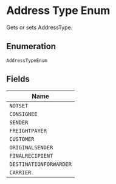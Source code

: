 
# Address Type Enum

Gets or sets AddressType.

## Enumeration

`AddressTypeEnum`

## Fields

| Name |
|  --- |
| `NOTSET` |
| `CONSIGNEE` |
| `SENDER` |
| `FREIGHTPAYER` |
| `CUSTOMER` |
| `ORIGINALSENDER` |
| `FINALRECIPIENT` |
| `DESTINATIONFORWARDER` |
| `CARRIER` |


